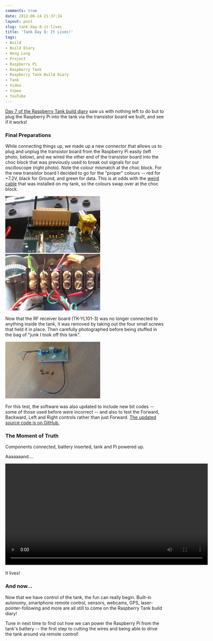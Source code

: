 ```yaml
---
comments: true
date: 2012-06-14 21:37:24
layout: post
slug: tank-day-8-it-lives
title: 'Tank Day 8: It Lives!'
tags:
- Build
- Build Diary
- Heng Long
- Project
- Raspberry Pi
- Raspberry Tank
- Raspberry Tank Build Diary
- Tank
- Video
- Vimeo
- YouTube
---
```


[Day 7 of the Raspberry Tank build diary](../tank-day-7-bridging-the-gap/) saw us with nothing left to do but to plug the Raspberry Pi into the tank via the transistor board we built, and see if it works!

### Final Preparations

While connecting things up, we made up a new connector that allows us to plug and unplug the transistor board from the Raspberry Pi easily (left photo, below), and we wired the other end of the transistor board into the choc block that was previously used to break out signals for our oscilloscope (right photo).  Note the colour mismatch at the choc block. For the new transistor board I decided to go for the "proper" colours -- red for +7.2V, black for Ground, and green for data.  This is at odds with the [weird cable](/hardware/tank-day-4-point-of-entry/) that was installed on my tank, so the colours swap over at the choc block.

[![New plug for the Raspberry Pi's GPIO Header](/hardware/raspberry-tank/IMAG0063-300x179.jpg)](/hardware/raspberry-tank/IMAG0063.jpg) [![Transistor Board Connected to Choc Block](/hardware/raspberry-tank/IMAG0065-300x179.jpg)](/hardware/raspberry-tank/IMAG0065.jpg)

Now that the RF receiver board (TK-YL101-3) was no longer connected to anything inside the tank, it was removed by taking out the four small screws that held it in place.  Then carefully photographed before being stuffed in the bag of "junk I took off this tank".

[![Disconnected TK-YL101-3 Board](/hardware/raspberry-tank/IMAG0067-e1339705680366-300x179.jpg)](/hardware/raspberry-tank/IMAG0067.jpg)

For this test, the software was also updated to include new bit codes -- some of those used before were incorrect -- and also to test the Forward, Backward, Left and Right controls rather than just Forward.  [The updated source code is on GitHub.](https://github.com/ianrenton/raspberrytank/tree/38fb9cf42fabca6464da3139ad714e2aab993e15)

### The Moment of Truth

Components connected, battery inserted, tank and Pi powered up.

Aaaaaaand....

<center><video width="640" controls><source src="https://video.ianrenton.com/raspberrytank/motorcontrolfrompi.mp4" type="video/mp4"></video></center>

It lives!

### And now...

Now that we have control of the tank, the fun can really begin.  Built-in autonomy, smartphone remote control, sensors, webcams, GPS, laser-pointer-following and more are all still to come on the Raspberry Tank build diary!

Tune in next time to find out how we can power the Raspberry Pi from the tank's battery -- the first step to cutting the wires and being able to drive the tank around via remote control!
